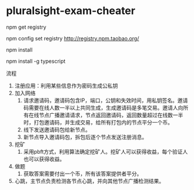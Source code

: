 # pluralsight-exam-cheater

npm get registry 

npm config set registry http://registry.npm.taobao.org/

npm install

npm install -g typescript


流程
1. 注册应用：利用某些信息作为密码生成公私钥
2. 加入网络
    1. 请求邀请码，邀请码包含IP，端口，公钥和失效时间，用私钥签名。邀请码需要在线人数一半以上共同生成，生成邀请码是多笔交易。邀请人向所有在线节点广播邀请请求，节点返回邀请码，返回数量超过在线数一半时，打包邀请码，并生成交易，给所有打包内的节点平分一个币。
    2. 线下发送邀请码包给新节点。
    3. 新节点导入邀请码包，拆包后逐个节点发送注册消息。
3. 挖矿
    1. 采用pbft方式，利用算法确定挖矿人。挖矿人可以获得收益，每个验证人也可以获得收益。
4. 做题
    1. 获取答案需要付出一个币，所有该答案提供者平分。
5. 心跳，主节点负责检测各节点心跳，并向其他节点广播检测结果。